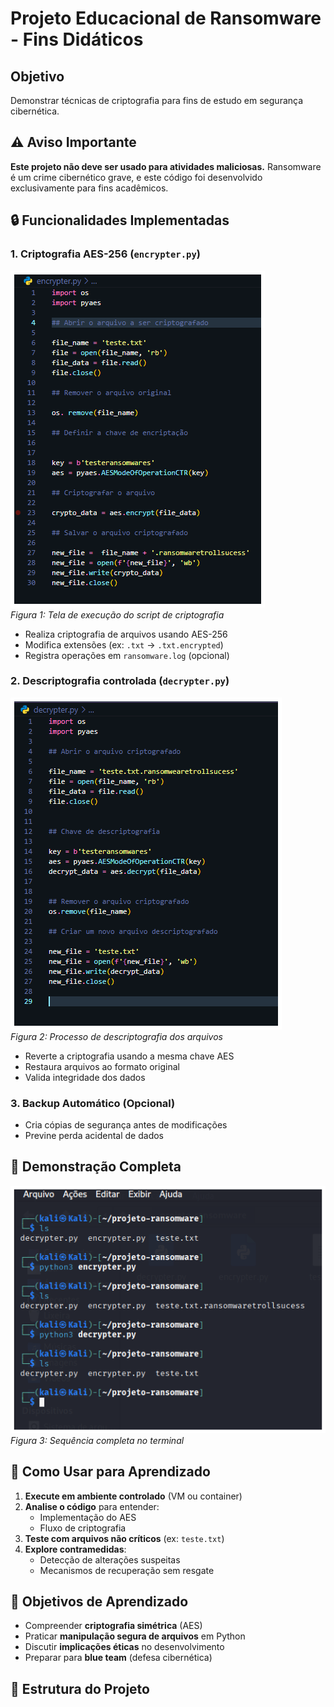 # Projeto Educacional de Ransomware - Fins Didáticos

## Objetivo
Demonstrar técnicas de criptografia para fins de estudo em segurança cibernética.

## ⚠️ Aviso Importante
**Este projeto não deve ser usado para atividades maliciosas.** Ransomware é um crime cibernético grave, e este código foi desenvolvido exclusivamente para fins acadêmicos.

## 🔒 Funcionalidades Implementadas

### 1. Criptografia AES-256 (`encrypter.py`)
![Interface do Encrypter](imagens/encrypter.png)  
*Figura 1: Tela de execução do script de criptografia*

- Realiza criptografia de arquivos usando AES-256
- Modifica extensões (ex: `.txt` → `.txt.encrypted`)
- Registra operações em `ransomware.log` (opcional)

### 2. Descriptografia controlada (`decrypter.py`)
![Interface do Decrypter](imagens/decrypter.png)  
*Figura 2: Processo de descriptografia dos arquivos*

- Reverte a criptografia usando a mesma chave AES
- Restaura arquivos ao formato original
- Valida integridade dos dados

### 3. Backup Automático (Opcional)
- Cria cópias de segurança antes de modificações
- Previne perda acidental de dados

## 📸 Demonstração Completa
![Fluxo completo do desafio](imagens/image.png)  
*Figura 3: Sequência completa no terminal*

## 📌 Como Usar para Aprendizado
1. **Execute em ambiente controlado** (VM ou container)
2. **Analise o código** para entender:
   - Implementação do AES
   - Fluxo de criptografia
3. **Teste com arquivos não críticos** (ex: `teste.txt`)
4. **Explore contramedidas**:
   - Detecção de alterações suspeitas
   - Mecanismos de recuperação sem resgate

## 🎯 Objetivos de Aprendizado
- Compreender **criptografia simétrica** (AES)
- Praticar **manipulação segura de arquivos** em Python
- Discutir **implicações éticas** no desenvolvimento
- Preparar para **blue team** (defesa cibernética)

## 📁 Estrutura do Projeto